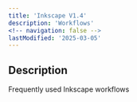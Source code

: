 ```yaml
---
title: 'Inkscape V1.4'
description: 'Workflows'
<!-- navigation: false --> 
lastModified: '2025-03-05'
---
```


## Description

Frequently used Inkscape workflows
